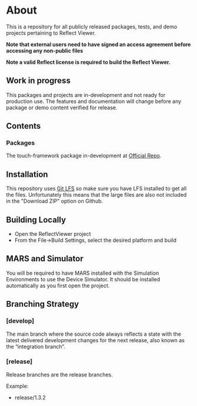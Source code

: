 # About

This is a repository for all publicly released packages, tests, and demo projects pertaining to Reflect Viewer. 

**Note that external users need to have signed an access agreement before accessing any non-public files**

**Note a valid Reflect license is required to build the Reflect Viewer.**

<a name="Work in progress"></a>
## Work in progress
This packages and projects are in-development and not ready for production use. The features and documentation will change before any package or demo content verified for release.

<a name="Contents"></a>
## Contents
### Packages
The touch-framework package in-development at [Official Repo](https://github.com/Unity-Technologies/VirtualProduction/blob/develop/README.md).

<a name="Installation"></a>
## Installation
This repository uses [Git LFS](https://git-lfs.github.com/) so make sure you have LFS installed to get all the files. Unfortunately this means that the large files are also not included in the "Download ZIP" option on Github.

## Building Locally
 - Open the ReflectViewer project
 - From the File->Build Settings, select the desired platform and build
 
## MARS and Simulator
You will be required to have MARS installed with the Simulation Environments to use the Device Simulator.  It should be installed automatically as you first open the project.

## Branching Strategy
### [develop]
The main branch where the source code always reflects a state with the latest delivered development changes for the next release, also known as the “integration branch”.

### [release]
Release branches are the release branches.

Example: 
- release/1.3.2


